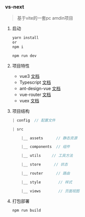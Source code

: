 ### vs-next
> 基于vite的一套pc amdin项目

1. 启动
    ```javascript
    yarn install
    or
    npm i

    npm run dev
    ```

2. 项目特性

   - vue3 [文档](https://v3.vuejs.org/)
   - Typescript [文档](https://www.tslang.cn/docs/home.html)
   - ant-design-vue [文档](https://www.antdv.com/docs/vue/introduce-cn/)
   - vue-router [文档](https://github.com/vuejs/vue-router-next)
   - vuex [文档](https://vuex.vuejs.org/zh/)

3. 项目结构

   ```javascript
   | config  // 配置文件

   | src

       |__ assets      // 静态资源

       |__ components  // 组件

       |__ utils     // 工具方法

       |__ store      // 状态

       |__ router      // 路由

       |__ style		// 样式

       |__ views		// 页面视图

   ```
4. 打包部署
    ```javascript
    npm run build
    ```
